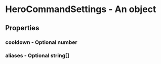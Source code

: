 

# HeroCommandSettings - An object



## Properties



### cooldown - Optional number



### aliases - Optional string[]

